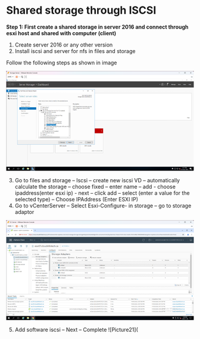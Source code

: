# Shared storage through ISCSI

**Step 1: First create a shared storage in server 2016 and connect through esxi host and shared with computer (client)**

1.	Create server 2016 or any other version
2.	Install iscsi and server for nfs in files and storage

Follow the following steps as shown in image

![Picture19](https://github.com/gurpreet2828/VmwareProject_Images/blob/9799f5483aa8909e9648c04734f8d650402195fb/Picture19.png)

3.	Go to files and storage – Iscsi – create new iscsi VD – automatically calculate the storage – choose fixed – enter name – add  - choose ipaddress(enter esxi ip)  - next – click add – select (enter a value for the selected type) – Choose IPAddress (Enter ESXI IP)
4.	Go to vCenterServer – Select Esxi-Configure- in storage – go to storage adaptor

![Picture20](https://github.com/gurpreet2828/VmwareProject_Images/blob/9799f5483aa8909e9648c04734f8d650402195fb/Picture20.png)

5. Add software iscsi – Next – Complete
![Picture21](
